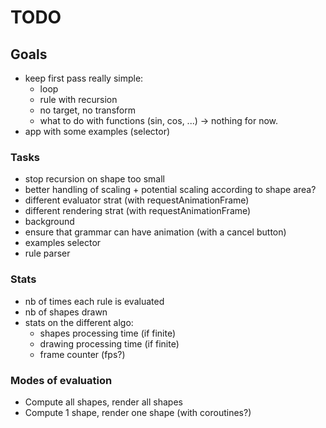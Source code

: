 # TODO

## Goals
- keep first pass really simple:
    - loop
    - rule with recursion
    - no target, no transform
    - what to do with functions (sin, cos, ...) -> nothing for now.
- app with some examples (selector)

### Tasks
- stop recursion on shape too small
- better handling of scaling + potential scaling according to shape area?
- different evaluator strat (with requestAnimationFrame)
- different rendering strat (with requestAnimationFrame)
- background
- ensure that grammar can have animation (with a cancel button)
- examples selector
- rule parser

### Stats
- nb of times each rule is evaluated
- nb of shapes drawn
- stats on the different algo:
    - shapes processing time (if finite)
    - drawing processing time (if finite)
    - frame counter (fps?)

### Modes of evaluation
- Compute all shapes, render all shapes
- Compute 1 shape, render one shape (with coroutines?)